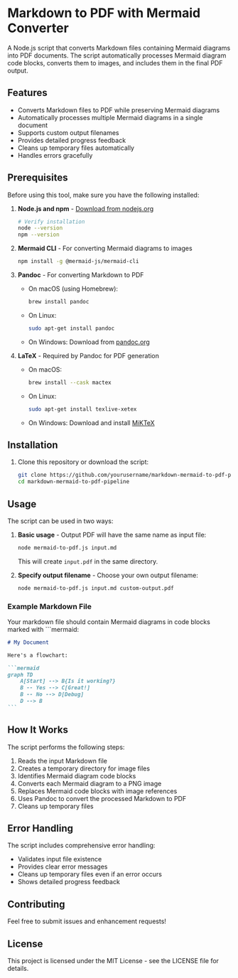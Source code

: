 # Markdown to PDF with Mermaid Converter

A Node.js script that converts Markdown files containing Mermaid diagrams into PDF documents. The script automatically processes Mermaid diagram code blocks, converts them to images, and includes them in the final PDF output.

## Features

- Converts Markdown files to PDF while preserving Mermaid diagrams
- Automatically processes multiple Mermaid diagrams in a single document
- Supports custom output filenames
- Provides detailed progress feedback
- Cleans up temporary files automatically
- Handles errors gracefully

## Prerequisites

Before using this tool, make sure you have the following installed:

1. **Node.js and npm** - [Download from nodejs.org](https://nodejs.org/)

   ```bash
   # Verify installation
   node --version
   npm --version
   ```

2. **Mermaid CLI** - For converting Mermaid diagrams to images

   ```bash
   npm install -g @mermaid-js/mermaid-cli
   ```

3. **Pandoc** - For converting Markdown to PDF
   - On macOS (using Homebrew):

     ```bash
     brew install pandoc
     ```

   - On Linux:

     ```bash
     sudo apt-get install pandoc
     ```

   - On Windows:
     Download from [pandoc.org](https://pandoc.org/installing.html)

4. **LaTeX** - Required by Pandoc for PDF generation
   - On macOS:

     ```bash
     brew install --cask mactex
     ```

   - On Linux:

     ```bash
     sudo apt-get install texlive-xetex
     ```

   - On Windows:
     Download and install [MiKTeX](https://miktex.org/download)

## Installation

1. Clone this repository or download the script:

   ```bash
   git clone https://github.com/yourusername/markdown-mermaid-to-pdf-pipeline.git
   cd markdown-mermaid-to-pdf-pipeline
   ```

## Usage

The script can be used in two ways:

1. **Basic usage** - Output PDF will have the same name as input file:

   ```bash
   node mermaid-to-pdf.js input.md
   ```

   This will create `input.pdf` in the same directory.

2. **Specify output filename** - Choose your own output filename:

   ```bash
   node mermaid-to-pdf.js input.md custom-output.pdf
   ```

### Example Markdown File

Your markdown file should contain Mermaid diagrams in code blocks marked with \`\`\`mermaid:

````markdown
# My Document

Here's a flowchart:

```mermaid
graph TD
    A[Start] --> B{Is it working?}
    B -- Yes --> C[Great!]
    B -- No --> D[Debug]
    D --> B
```
````

## How It Works

The script performs the following steps:

1. Reads the input Markdown file
2. Creates a temporary directory for image files
3. Identifies Mermaid diagram code blocks
4. Converts each Mermaid diagram to a PNG image
5. Replaces Mermaid code blocks with image references
6. Uses Pandoc to convert the processed Markdown to PDF
7. Cleans up temporary files

## Error Handling

The script includes comprehensive error handling:

- Validates input file existence
- Provides clear error messages
- Cleans up temporary files even if an error occurs
- Shows detailed progress feedback

## Contributing

Feel free to submit issues and enhancement requests!

## License

This project is licensed under the MIT License - see the LICENSE file for details.
